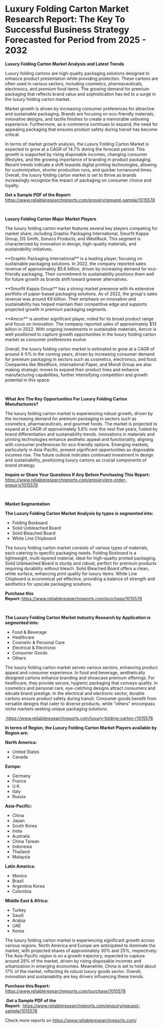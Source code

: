 <p><h1>Luxury Folding Carton Market Research Report: The Key To Successful Business Strategy Forecasted for Period from 2025 - 2032</h1></p><p><strong>Luxury Folding Carton Market Analysis and Latest Trends</strong></p>
<p><p>Luxury folding cartons are high-quality packaging solutions designed to enhance product presentation while providing protection. These cartons are often used in various sectors, including cosmetics, pharmaceuticals, electronics, and premium food items. The growing demand for premium packaging that reflects brand value and sophistication has led to a surge in the luxury folding carton market.</p><p>Market growth is driven by increasing consumer preferences for attractive and sustainable packaging. Brands are focusing on eco-friendly materials, innovative designs, and tactile finishes to create a memorable unboxing experience. Furthermore, as e-commerce continues to expand, the need for appealing packaging that ensures product safety during transit has become critical.</p><p>In terms of market growth analysis, the Luxury Folding Carton Market is expected to grow at a CAGR of 14.7% during the forecast period. This growth is supported by rising disposable incomes, changing consumer lifestyles, and the growing importance of branding in product packaging. Recent trends indicate a shift towards digital printing technologies, allowing for customization, shorter production runs, and quicker turnaround times. Overall, the luxury folding carton market is set to thrive as brands increasingly recognize the impact of packaging on consumer choice and loyalty.</p></p>
<p><strong>Get a Sample PDF of the Report:&nbsp;</strong> <a href="https://www.reliableresearchreports.com/enquiry/request-sample/1015578?utm_campaign=2204&utm_medium=2&utm_source=Github&utm_content=ia&utm_term=05022025&utm_id=luxury-folding-carton">https://www.reliableresearchreports.com/enquiry/request-sample/1015578</a></p>
<p>&nbsp;</p>
<p><strong>Luxury Folding Carton Major Market Players</strong></p>
<p><p>The luxury folding carton market features several key players competing for market share, including Graphic Packaging International, Smurfit Kappa Group, DS Smith, Sonoco Products, and WestRock. This segment is characterized by innovation in design, high-quality materials, and sustainability initiatives.</p><p>**Graphic Packaging International** is a leading player, focusing on sustainable packaging solutions. In 2022, the company reported sales revenue of approximately $5.6 billion, driven by increasing demand for eco-friendly packaging. Their commitment to sustainability positions them well for future growth as brands shift toward greener alternatives.</p><p>**Smurfit Kappa Group** has a strong market presence with its extensive portfolio of paper-based packaging solutions. As of 2022, the group's sales revenue was around €9 billion. Their emphasis on innovation and sustainability has helped maintain their competitive edge and supports projected growth in premium packaging segments.</p><p>**Amcor** is another significant player, noted for its broad product range and focus on innovation. The company reported sales of approximately $13 billion in 2022. With ongoing investments in sustainable materials, Amcor is well-positioned to capture growth opportunities in the luxury folding carton market as consumer preferences evolve.</p><p>Overall, the luxury folding carton market is estimated to grow at a CAGR of around 4-5% in the coming years, driven by increasing consumer demand for premium packaging in sectors such as cosmetics, electronics, and food. Companies like WestRock, International Paper, and Mondi Group are also making strategic moves to expand their product lines and enhance manufacturing capabilities, further intensifying competition and growth potential in this space.</p></p>
<p>&nbsp;</p>
<p><strong>What Are The Key Opportunities For Luxury Folding Carton Manufacturers?</strong></p>
<p><p>The luxury folding carton market is experiencing robust growth, driven by the increasing demand for premium packaging in sectors such as cosmetics, pharmaceuticals, and gourmet foods. The market is projected to expand at a CAGR of approximately 5.8% over the next five years, fueled by brand differentiation and sustainability trends. Innovations in materials and printing technologies enhance aesthetic appeal and functionality, aligning with consumer preferences for eco-friendly options. Emerging markets, particularly in Asia-Pacific, present significant opportunities as disposable incomes rise. The future outlook indicates continued investment in design and sustainability, positioning luxury cartons as crucial components of brand strategy.</p></p>
<p><strong>Inquire or Share Your Questions If Any Before Purchasing This Report:</strong> <a href="https://www.reliableresearchreports.com/enquiry/pre-order-enquiry/1015578?utm_campaign=2204&utm_medium=2&utm_source=Github&utm_content=ia&utm_term=05022025&utm_id=luxury-folding-carton">https://www.reliableresearchreports.com/enquiry/pre-order-enquiry/1015578</a></p>
<p>&nbsp;</p>
<p><strong>Market Segmentation</strong></p>
<p><strong>The Luxury Folding Carton Market Analysis by types is segmented into:</strong></p>
<p><ul><li>Folding Boxboard</li><li>Solid Unbleached Board</li><li>Solid Bleached Board</li><li>White Line Chipboard</li></ul></p>
<p><p>The luxury folding carton market consists of various types of materials, each catering to specific packaging needs. Folding Boxboard is a lightweight, multi-layered material, ideal for high-quality printed packaging. Solid Unbleached Board is sturdy and robust, perfect for premium products requiring durability without bleach. Solid Bleached Board offers a clean, white surface, enhancing print quality for luxury items. White Line Chipboard is economical yet effective, providing a balance of strength and aesthetics for upscale packaging solutions.</p></p>
<p><strong>Purchase this Report:&nbsp;</strong><a href="https://www.reliableresearchreports.com/purchase/1015578?utm_campaign=2204&utm_medium=2&utm_source=Github&utm_content=ia&utm_term=05022025&utm_id=luxury-folding-carton">https://www.reliableresearchreports.com/purchase/1015578</a></p>
<p>&nbsp;</p>
<p><strong>The Luxury Folding Carton Market Industry Research by Application is segmented into:</strong></p>
<p><ul><li>Food & Beverage</li><li>Healthcare</li><li>Cosmetic & Personal Care</li><li>Electrical & Electronic</li><li>Consumer Goods</li><li>Others</li></ul></p>
<p><p>The luxury folding carton market serves various sectors, enhancing product appeal and consumer experience. In food and beverage, aesthetically designed cartons enhance branding and showcase premium offerings. For healthcare, they provide secure, hygienic packaging that conveys quality. In cosmetics and personal care, eye-catching designs attract consumers and elevate brand prestige. In the electrical and electronic sector, durable cartons ensure product safety during transit. Consumer goods benefit from versatile designs that cater to diverse products, while "others" encompass niche markets seeking unique packaging solutions.</p></p>
<p><a href="https://www.reliableresearchreports.com/luxury-folding-carton-r1015578?utm_campaign=2204&utm_medium=2&utm_source=Github&utm_content=ia&utm_term=05022025&utm_id=luxury-folding-carton">&nbsp;https://www.reliableresearchreports.com/luxury-folding-carton-r1015578</a></p>
<p><strong>In terms of Region, the Luxury Folding Carton Market Players available by Region are:</strong></p>
<p>
    <p> <strong> North America: </strong>
        <ul>
            <li>United States</li>
            <li>Canada</li>
        </ul>
        </p> 
    <p> <strong> Europe: </strong>
        <ul>
            <li>Germany</li>
            <li>France</li>
            <li>U.K.</li>
            <li>Italy</li>
            <li>Russia</li>
        </ul>
        </p> 
    <p> <strong> Asia-Pacific: </strong>
        <ul>
            <li>China</li>
            <li>Japan</li>
            <li>South Korea</li>
            <li>India</li>
            <li>Australia</li>
            <li>China Taiwan</li>
            <li>Indonesia</li>
            <li>Thailand</li>
            <li>Malaysia</li>
        </ul>
        </p> 
    <p> <strong> Latin America: </strong>
        <ul>
            <li>Mexico</li>
            <li>Brazil</li>
            <li>Argentina Korea</li>
            <li>Colombia</li>
        </ul>
        </p> 
    <p> <strong> Middle East & Africa: </strong>
        <ul>
            <li>Turkey</li>
            <li>Saudi</li>
            <li>Arabia</li>
            <li>UAE</li>
            <li>Korea</li>
        </ul>
    </p>
    </p>
<p><p>The luxury folding carton market is experiencing significant growth across various regions. North America and Europe are anticipated to dominate the market, with projected shares of approximately 30% and 25%, respectively. The Asia-Pacific region is on a growth trajectory, expected to capture around 28% of the market, driven by rising disposable incomes and urbanization in emerging economies. Meanwhile, China is set to hold about 17% of the market, reflecting its robust luxury goods sector. Overall, innovation and sustainability are key drivers influencing these trends.</p></p>
<p><strong>Purchase this Report: </strong><a href="https://www.reliableresearchreports.com/purchase/1015578?utm_campaign=2204&utm_medium=2&utm_source=Github&utm_content=ia&utm_term=05022025&utm_id=luxury-folding-carton">https://www.reliableresearchreports.com/purchase/1015578</a></p>
<p>&nbsp;<strong>Get a Sample PDF of the Report:&nbsp;&nbsp;</strong><a href="https://www.reliableresearchreports.com/enquiry/request-sample/1015578?utm_campaign=2204&utm_medium=2&utm_source=Github&utm_content=ia&utm_term=05022025&utm_id=luxury-folding-carton">https://www.reliableresearchreports.com/enquiry/request-sample/1015578</a></p>
<p><strong></strong></p>
<p>Check more reports on <a href="https://www.reliableresearchreports.com/?utm_campaign=2204&utm_medium=2&utm_source=Github&utm_content=ia&utm_term=05022025&utm_id=luxury-folding-carton">https://www.reliableresearchreports.com/</a></p>